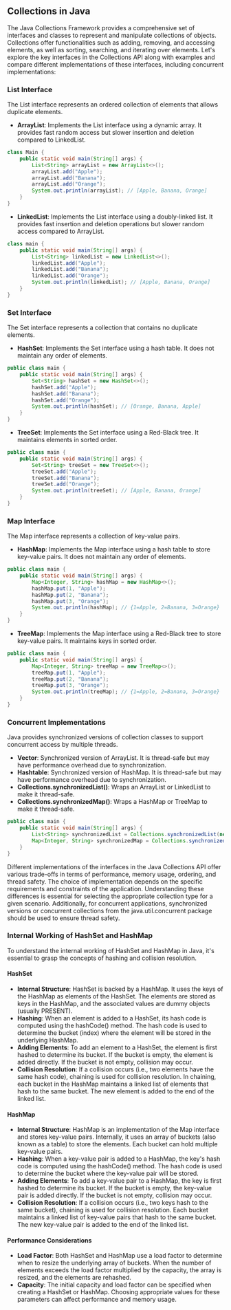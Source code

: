 ## Collections in Java

The Java Collections Framework provides a comprehensive set of interfaces and classes to represent and manipulate
collections of objects. Collections offer functionalities such as adding, removing, and accessing elements, as well as
sorting, searching, and iterating over elements. Let's explore the key interfaces in the Collections API along with
examples and compare different implementations of these interfaces, including concurrent implementations:

### List Interface

The List interface represents an ordered collection of elements that allows duplicate elements.

- **ArrayList**: Implements the List interface using a dynamic array. It provides fast random access but slower
  insertion and deletion compared to LinkedList.

```java
class Main {
    public static void main(String[] args) {
        List<String> arrayList = new ArrayList<>();
        arrayList.add("Apple");
        arrayList.add("Banana");
        arrayList.add("Orange");
        System.out.println(arrayList); // [Apple, Banana, Orange]
    }
}
```

- **LinkedList**: Implements the List interface using a doubly-linked list. It provides fast insertion and deletion
  operations but slower random access compared to ArrayList.

```java
class main {
    public static void main(String[] args) {
        List<String> linkedList = new LinkedList<>();
        linkedList.add("Apple");
        linkedList.add("Banana");
        linkedList.add("Orange");
        System.out.println(linkedList); // [Apple, Banana, Orange]
    }
} 
```

### Set Interface

The Set interface represents a collection that contains no duplicate elements.

- **HashSet**: Implements the Set interface using a hash table. It does not maintain any order of elements.

```java
public class main {
    public static void main(String[] args) {
        Set<String> hashSet = new HashSet<>();
        hashSet.add("Apple");
        hashSet.add("Banana");
        hashSet.add("Orange");
        System.out.println(hashSet); // [Orange, Banana, Apple]
    }
}
```

- **TreeSet**: Implements the Set interface using a Red-Black tree. It maintains elements in sorted order.

```java
public class main {
    public static void main(String[] args) {
        Set<String> treeSet = new TreeSet<>();
        treeSet.add("Apple");
        treeSet.add("Banana");
        treeSet.add("Orange");
        System.out.println(treeSet); // [Apple, Banana, Orange]
    }
}
```

### Map Interface

The Map interface represents a collection of key-value pairs.

- **HashMap**: Implements the Map interface using a hash table to store key-value pairs. It does not maintain any order
  of elements.

```java
public class main {
    public static void main(String[] args) {
        Map<Integer, String> hashMap = new HashMap<>();
        hashMap.put(1, "Apple");
        hashMap.put(2, "Banana");
        hashMap.put(3, "Orange");
        System.out.println(hashMap); // {1=Apple, 2=Banana, 3=Orange}
    }
}
```

- **TreeMap**: Implements the Map interface using a Red-Black tree to store key-value pairs. It maintains keys in
  sorted order.

```java
public class main {
    public static void main(String[] args) {
        Map<Integer, String> treeMap = new TreeMap<>();
        treeMap.put(1, "Apple");
        treeMap.put(2, "Banana");
        treeMap.put(3, "Orange");
        System.out.println(treeMap); // {1=Apple, 2=Banana, 3=Orange}
    }
}
```

### Concurrent Implementations

Java provides synchronized versions of collection classes to support concurrent access by multiple threads.

- **Vector**: Synchronized version of ArrayList. It is thread-safe but may have performance overhead due to
  synchronization.
- **Hashtable**: Synchronized version of HashMap. It is thread-safe but may have performance overhead due to
  synchronization.
- **Collections.synchronizedList()**: Wraps an ArrayList or LinkedList to make it thread-safe.
- **Collections.synchronizedMap()**: Wraps a HashMap or TreeMap to make it thread-safe.

```java
public class main {
    public static void main(String[] args) {
        List<String> synchronizedList = Collections.synchronizedList(new ArrayList<>());
        Map<Integer, String> synchronizedMap = Collections.synchronizedMap(new HashMap<>());
    }
}
```

Different implementations of the interfaces in the Java Collections API offer various trade-offs in terms of
performance, memory usage, ordering, and thread safety. The choice of implementation depends on the specific
requirements and constraints of the application. Understanding these differences is essential for selecting the
appropriate collection type for a given scenario. Additionally, for concurrent applications, synchronized versions or
concurrent collections from the java.util.concurrent package should be used to ensure thread safety.

### Internal Working of HashSet and HashMap

To understand the internal working of HashSet and HashMap in Java, it's essential to grasp the concepts of hashing and
collision resolution.

#### HashSet

- **Internal Structure**: HashSet is backed by a HashMap. It uses the keys of the HashMap as elements of the HashSet.
  The elements are stored as keys in the HashMap, and the associated values are dummy objects (usually PRESENT).
- **Hashing**: When an element is added to a HashSet, its hash code is computed using the hashCode() method. The
  hash code is used to determine the bucket (index) where the element will be stored in the underlying HashMap.
- **Adding Elements**: To add an element to a HashSet, the element is first hashed to determine its bucket. If the
  bucket is empty, the element is added directly. If the bucket is not empty, collision may occur.
- **Collision Resolution**: If a collision occurs (i.e., two elements have the same hash code), chaining is used for
  collision resolution. In chaining, each bucket in the HashMap maintains a linked list of elements that hash to the
  same bucket. The new element is added to the end of the linked list.

#### HashMap

- **Internal Structure**: HashMap is an implementation of the Map interface and stores key-value pairs. Internally, it
  uses an array of buckets (also known as a table) to store the elements. Each bucket can hold multiple key-value pairs.
- **Hashing**: When a key-value pair is added to a HashMap, the key's hash code is computed using the hashCode() method.
  The hash code is used to determine the bucket where the key-value pair will be stored.
- **Adding Elements**: To add a key-value pair to a HashMap, the key is first hashed to determine its bucket. If the
  bucket is empty, the key-value pair is added directly. If the bucket is not empty, collision may occur.
- **Collision Resolution**: If a collision occurs (i.e., two keys hash to the same bucket), chaining is used for
  collision resolution. Each bucket maintains a linked list of key-value pairs that hash to the same bucket. The new
  key-value pair is added to the end of the linked list.

#### Performance Considerations

- **Load Factor**: Both HashSet and HashMap use a load factor to determine when to resize the underlying array of
  buckets. When the number of elements exceeds the load factor multiplied by the capacity, the array is resized, and the
  elements are rehashed.
- **Capacity**: The initial capacity and load factor can be specified when creating a HashSet or HashMap. Choosing
  appropriate values for these parameters can affect performance and memory usage.

